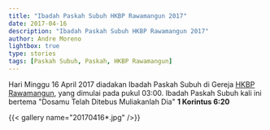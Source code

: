 ```yaml
---
title: "Ibadah Paskah Subuh HKBP Rawamangun 2017"
date: 2017-04-16
description: "Ibadah Paskah Subuh HKBP Rawamangun 2017"
author: Andre Moreno
lightbox: true
type: stories
tags: [Paskah Subuh, Paskah, HKBP Rawamangun]
---
```


Hari Minggu 16 April 2017 diadakan Ibadah Paskah Subuh di Gereja [HKBP Rawamangun](https://www.hkbprawamangun.com), yang dimulai pada pukul 03:00. Ibadah Paskah Subuh kali ini bertema "Dosamu Telah Ditebus Muliakanlah Dia" **1 Korintus 6:20**

{{< gallery name="20170416*.jpg" />}}